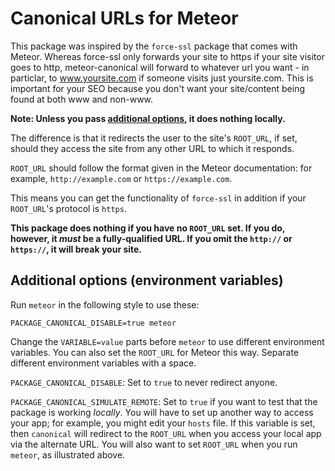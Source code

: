 Canonical URLs for Meteor
================

This package was inspired by the `force-ssl` package that comes with Meteor. Whereas force-ssl only forwards your site to https if your site visitor goes to http, meteor-canonical will forward to whatever url you want - in particlar, to www.yoursite.com if someone visits just yoursite.com. This is important for your SEO because you don't want your site/content being found at both www and non-www. 

**Note: Unless you pass [additional options](#additional-options), it does nothing locally.**

The difference is that it redirects the user to the site's `ROOT_URL`, if set, should they access the site from any other URL to which it responds.

`ROOT_URL` should follow the format given in the Meteor documentation: for example, `http://example.com` or `https://example.com`.

This means you can get the functionality of `force-ssl` in addition if your `ROOT_URL`'s protocol is `https`.

**This package does nothing if you have no `ROOT_URL` set. If you do, however, it *must* be a fully-qualified URL. If you omit the `http://` or `https://`, it will break your site.**

## Additional options (environment variables)</h2>

Run `meteor` in the following style to use these:

`PACKAGE_CANONICAL_DISABLE=true meteor`

Change the `VARIABLE=value` parts before `meteor` to use different environment variables. You can also set the `ROOT_URL` for Meteor this way. Separate different environment variables with a space.

`PACKAGE_CANONICAL_DISABLE`: Set to `true` to never redirect anyone.

`PACKAGE_CANONICAL_SIMULATE_REMOTE`: Set to `true` if you want to test that the package is working *locally*. You will have to set up another way to access your app; for example, you might edit your `hosts` file. If this variable is set, then `canonical` will redirect to the `ROOT_URL` when you access your local app via the alternate URL. You will also want to set `ROOT_URL` when you run `meteor`, as illustrated above.
